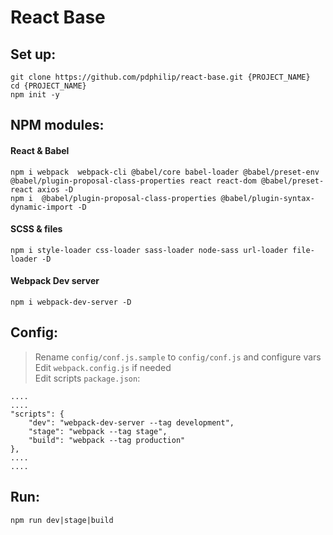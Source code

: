 # React Base

## Set up:

	git clone https://github.com/pdphilip/react-base.git {PROJECT_NAME}
	cd {PROJECT_NAME}
	npm init -y
	
## NPM modules:    
#### React & Babel    
	npm i webpack  webpack-cli @babel/core babel-loader @babel/preset-env @babel/plugin-proposal-class-properties react react-dom @babel/preset-react axios -D
	npm i  @babel/plugin-proposal-class-properties @babel/plugin-syntax-dynamic-import -D

#### SCSS & files   
	npm i style-loader css-loader sass-loader node-sass url-loader file-loader -D
#### Webpack Dev server
	npm i webpack-dev-server -D
	
## Config:	
> Rename `config/conf.js.sample` to `config/conf.js` and configure vars    
> Edit `webpack.config.js` if needed    
> Edit scripts `package.json`:    	

	....
	....
	"scripts": {
    	"dev": "webpack-dev-server --tag development",
    	"stage": "webpack --tag stage",
    	"build": "webpack --tag production"
	},
	....
	.... 
	
## Run:
	npm run dev|stage|build
